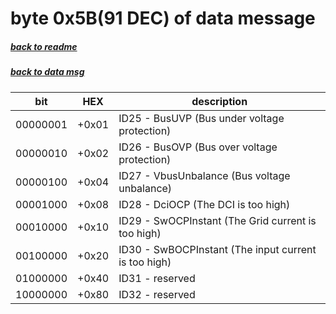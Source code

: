 # byte 0x5B(91 DEC) of data message
##### [back to readme](../README.md) 
##### [back to data msg](decode_data.md) 


| bit      	| HEX   	| description                                          	|
|----------	|-------	|------------------------------------------------------	|
| 00000001 	| +0x01 	| ID25 - BusUVP (Bus under voltage protection)         	|
| 00000010 	| +0x02 	| ID26 - BusOVP (Bus over voltage protection)          	|
| 00000100 	| +0x04 	| ID27 - VbusUnbalance (Bus voltage unbalance)         	|
| 00001000 	| +0x08 	| ID28 - DciOCP (The DCI is too high)                  	|
| 00010000 	| +0x10 	| ID29 - SwOCPInstant (The Grid current is too high)   	|
| 00100000 	| +0x20 	| ID30 - SwBOCPInstant (The input current is too high) 	|
| 01000000 	| +0x40 	| ID31 - reserved                                      	|
| 10000000 	| +0x80 	| ID32 - reserved                                      	|
